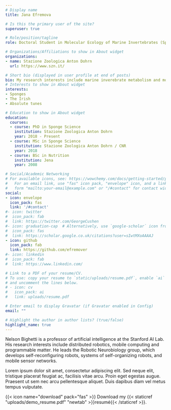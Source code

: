 ```yaml
---
# Display name
title: Jana Efremova

# Is this the primary user of the site?
superuser: true

# Role/position/tagline
role: Doctoral Student in Molecular Ecology of Marine Invertebrates (Sponges)

# Organizations/Affiliations to show in About widget
organizations:
- name: Stazione Zoologica Anton Dohrn
  url: https://www.szn.it/

# Short bio (displayed in user profile at end of posts)
bio: My research interests include marine inverebrate metabolism and molecular ecology.
# Interests to show in About widget
interests:
- Sponges 
- The Irish
- Absolute tunes

# Education to show in About widget
education:
  courses:
  - course: PhD in Sponge Science
    institution: Stazione Zoologica Anton Dohrn
    year: 2018 - Present
  - course: MSc in Sponge Science
    institution: Stazione Zoologica Anton Dohrn / CNR
    year: 2018
  - course: BSc in Nutrition
    institution: Jena
    year: 2008

# Social/Academic Networking
# For available icons, see: https://wowchemy.com/docs/getting-started/page-builder/#icons
#   For an email link, use "fas" icon pack, "envelope" icon, and a link in the
#   form "mailto:your-email@example.com" or "/#contact" for contact widget.
social:
- icon: envelope
  icon_pack: fas
  link: '/#contact'
#- icon: twitter
#  icon_pack: fab
#  link: https://twitter.com/GeorgeCushen
#- icon: graduation-cap  # Alternatively, use `google-scholar` icon from `ai` icon pack
#  icon_pack: fas
#  link: https://scholar.google.co.uk/citations?user=sIwtMXoAAAAJ
- icon: github
  icon_pack: fab
  link: https://github.com/efremover
#- icon: linkedin
#  icon_pack: fab
#  link: https://www.linkedin.com/

# Link to a PDF of your resume/CV.
# To use: copy your resume to `static/uploads/resume.pdf`, enable `ai` icons in `params.toml`, 
# and uncomment the lines below.
# - icon: cv
#   icon_pack: ai
#   link: uploads/resume.pdf

# Enter email to display Gravatar (if Gravatar enabled in Config)
email: ""

# Highlight the author in author lists? (true/false)
highlight_name: true
---
```


Nelson Bighetti is a professor of artificial intelligence at the Stanford AI Lab. His research interests include distributed robotics, mobile computing and programmable matter. He leads the Robotic Neurobiology group, which develops self-reconfiguring robots, systems of self-organizing robots, and mobile sensor networks.

Lorem ipsum dolor sit amet, consectetur adipiscing elit. Sed neque elit, tristique placerat feugiat ac, facilisis vitae arcu. Proin eget egestas augue. Praesent ut sem nec arcu pellentesque aliquet. Duis dapibus diam vel metus tempus vulputate.

{{< icon name="download" pack="fas" >}} Download my {{< staticref "uploads/demo_resume.pdf" "newtab" >}}resumé{{< /staticref >}}.
